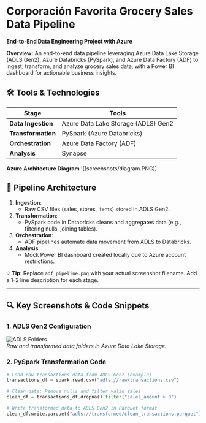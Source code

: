 # Corporación Favorita Grocery Sales Data Pipeline  
**End-to-End Data Engineering Project with Azure**  

**Overview:**
   An end-to-end data pipeline leveraging Azure Data Lake Storage (ADLS Gen2), Azure Databricks (PySpark), and Azure Data Factory (ADF) to ingest, transform, and analyze grocery sales data, with a Power BI 
   dashboard for actionable business insights.

## 🛠️ **Tools & Technologies**  
| **Stage**         | **Tools**                                  |
|--------------------|--------------------------------------------|
| **Data Ingestion** | Azure Data Lake Storage (ADLS) Gen2        |
| **Transformation** | PySpark (Azure Databricks)                 |
| **Orchestration**  | Azure Data Factory (ADF)                   |
| **Analysis**       | Synapse                                    |

**Azure Architecture Diagram**
![(screenshots/diagram.PNG)]

## 📂 **Pipeline Architecture**  


1. **Ingestion**:  
   - Raw CSV files (sales, stores, items) stored in ADLS Gen2.  
2. **Transformation**:  
   - PySpark code in Databricks cleans and aggregates data (e.g., filtering nulls, joining tables).  
3. **Orchestration**:  
   - ADF pipelines automate data movement from ADLS to Databricks.  
4. **Analysis**:  
   - Mock Power BI dashboard created locally due to Azure account restrictions.  

💡 **Tip**: Replace `adf_pipeline.png` with your actual screenshot filename. Add a 1-2 line description for each stage.

---

## 🔍 **Key Screenshots & Code Snippets**  

### 1. **ADLS Gen2 Configuration**  
![ADLS Folders](pipelines/screenshots/adls_config.png)  
*Raw and transformed data folders in Azure Data Lake Storage.*  

### 2. **PySpark Transformation Code**  
```python  
# Load raw transactions data from ADLS Gen2 (example)
transactions_df = spark.read.csv("adls://raw/transactions.csv")

# Clean data: Remove nulls and filter valid sales
clean_df = transactions_df.dropna().filter("sales_amount > 0")

# Write transformed data to ADLS Gen2 in Parquet format
clean_df.write.parquet("adls://transformed/clean_transactions.parquet")
